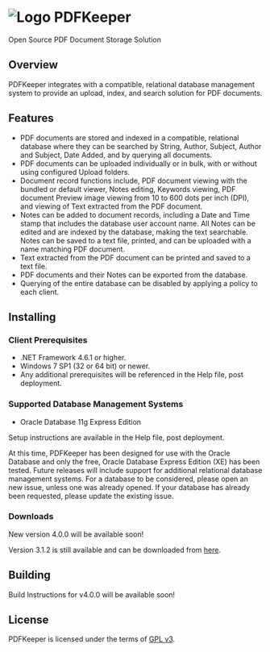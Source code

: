 # ![Logo](https://github.com/robertfrasca/PDFKeeper/blob/master/src/Resources/Logo/PDFKeeper.bmp)  PDFKeeper
Open Source PDF Document Storage Solution

## Overview
PDFKeeper integrates with a compatible, relational database management system to provide an upload, index, and search solution for PDF documents.

## Features
* PDF documents are stored and indexed in a compatible, relational database where they can be searched by String, Author, Subject, Author and Subject, Date Added, and by querying all documents.
* PDF documents can be uploaded individually or in bulk, with or without using configured Upload folders.
* Document record functions include, PDF document viewing with the bundled or default viewer, Notes editing, Keywords viewing, PDF document Preview image viewing from 10 to 600 dots per inch (DPI), and viewing of Text extracted from the PDF document.
* Notes can be added to document records, including a Date and Time stamp that includes the database user account name. All Notes can be edited and are indexed by the database, making the text searchable. Notes can be saved to a text file, printed, and can be uploaded with a name matching PDF document.
* Text extracted from the PDF document can be printed and saved to a text file.
* PDF documents and their Notes can be exported from the database.
* Querying of the entire database can be disabled by applying a policy to each client.

## Installing
### Client Prerequisites
* .NET Framework 4.6.1 or higher.
* Windows 7 SP1 (32 or 64 bit) or newer.
* Any additional prerequisites will be referenced in the Help file, post deployment. 

### Supported Database Management Systems
* Oracle Database 11g Express Edition

Setup instructions are available in the Help file, post deployment.

At this time, PDFKeeper has been designed for use with the Oracle Database and only the free, Oracle Database Express Edition (XE) has been tested. Future releases will include support for additional relational database management systems. For a database to be considered, please open an new issue, unless one was already opened. If your database has already been requested, please update the existing issue.

### Downloads
New version 4.0.0 will be available soon!

Version 3.1.2 is still available and can be downloaded from [here](https://pdfkeeper.codeplex.com/releases/view/616109).

## Building
Build Instructions for v4.0.0 will be available soon!

## License
PDFKeeper is licensed under the terms of [GPL v3](https://github.com/robertfrasca/PDFKeeper/blob/master/LICENSE).
